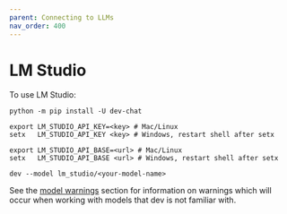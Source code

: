 ```yaml
---
parent: Connecting to LLMs
nav_order: 400
---
```


# LM Studio

To use LM Studio:

```
python -m pip install -U dev-chat

export LM_STUDIO_API_KEY=<key> # Mac/Linux
setx   LM_STUDIO_API_KEY <key> # Windows, restart shell after setx

export LM_STUDIO_API_BASE=<url> # Mac/Linux
setx   LM_STUDIO_API_BASE <url> # Windows, restart shell after setx

dev --model lm_studio/<your-model-name>
```



See the [model warnings](warnings.html)
section for information on warnings which will occur
when working with models that dev is not familiar with.
